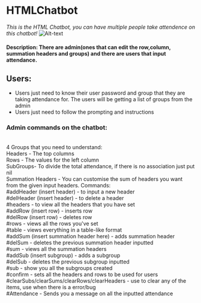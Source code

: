 # HTMLChatbot
*This is the HTML Chatbot, you can have multiple people take attendence on this chatbot!*
![Alt-text](https://github.com/Geraldcdx/HTMLChatbot/blob/master/Chatbot.png)

#### Description: There are admin(ones that can edit the row,column, summation headers and groups) and there are users that input attendance.

## Users:
  * Users just need to know their user password and group that they are taking attendance for. The users will be getting a list of groups from the admin
  * Users just need to follow the prompting and instructions

### Admin commands on the chatbot:
<br>4 Groups that you need to understand:<br>Headers - The top columns<br>
Rows - The values for the left column<br>SubGroups- To divide the total attendance, if there is no association just put nil<br>
Summation Headers - You can customise the sum of headers you want from the given input headers.
Commands:<br>#addHeader (insert header) - to input a new header <br>#delHeader (insert header) - to delete a header<br>
#headers - to view all the headers that you have set<br>#addRow (insert row) - inserts row <br>#delRow (insert row) - deletes row<br>
#rows - views all the rows you've set<br>#table - views everything in a table-like format<br>
#addSum (insert summation header here) - adds summation header<br>#delSum - deletes the previous summation header inputted<br>
#sum - views all the summation headers<br>#addSub (insert subgroup) - adds a subgroup<br>#delSub - deletes the previous subgroup inputted<br>
#sub - show you all the subgroups created<br>#confirm - sets all the headers and rows to be used for users<br>
#clearSubs/clearSums/clearRows/clearHeaders - use to clear any of the items, use when there is a error/bug<br>
#Attendance - Sends you a message on all the inputted attendance<br><br>

